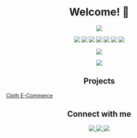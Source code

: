<h1 align="center">Welcome! 👋</h1>

<p align="center">
  <img src="https://img.shields.io/badge/Skills-yellow?style=for-the-badge">
</p>

<p align="center">
  <img src="https://img.shields.io/badge/-JavaScript-yellow?style=flat&logo=javascript&logoColor=white">
  <img src="https://img.shields.io/badge/-TypeScript-blue?style=flat&logo=typescript&logoColor=white">
  <img src="https://img.shields.io/badge/-Node.js-green?style=flat&logo=node.js&logoColor=white">
  <img src="https://img.shields.io/badge/-Express.js-black?style=flat&logo=express&logoColor=white">
  <img src="https://img.shields.io/badge/-Python-blue?style=flat&logo=python&logoColor=white">
  <img src="https://img.shields.io/badge/-PHP-purple?style=flat&logo=php&logoColor=white">
  <img src="https://img.shields.io/badge/C%23-239120?style=flat&logo=unity&logoColor=white">
</p>

<p align="center">
  <img src="https://img.shields.io/badge/Learning-red?style=for-the-badge">
</p>

<p align="center">
  <img src="https://img.shields.io/badge/-Redux-purple?style=flat&logo=redux&logoColor=white">
</p>

<h2 align="center">Projects</h2>
<a href="https://cloth-store-ecommerce.vercel.app/products/0 align="center">Cloth E-Commerce</a>

<h2 align="center">Connect with me</h2>

<p align="center">
  <a href="mailto:canbalkac3@gmail.com">
    <img src="https://img.shields.io/badge/Email-red?style=flat&logo=gmail&logoColor=white">
  </a>
  <a href="https://www.instagram.com/canbalkac">
    <img src="https://img.shields.io/badge/Instagram-purple?style=flat&logo=instagram&logoColor=white">
  </a>
  <a href="https://discord.com/users/vypero">
    <img src="https://img.shields.io/badge/Discord-7289DA?style=flat&logo=discord&logoColor=white">
  </a>
</p>
